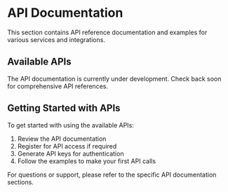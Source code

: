 # API Documentation

This section contains API reference documentation and examples for various services and integrations.

## Available APIs

The API documentation is currently under development. Check back soon for comprehensive API references.

## Getting Started with APIs

To get started with using the available APIs:

1. Review the API documentation
2. Register for API access if required
3. Generate API keys for authentication
4. Follow the examples to make your first API calls

For questions or support, please refer to the specific API documentation sections.
